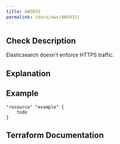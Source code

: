 ```yaml
---
title: AWS033
permalink: /docs/aws/AWS033/
---
```



## Check Description

Elasticsearch doesn't enforce HTTPS traffic.

## Explanation

## Example

```
"resource" "example" {
	todo
}
```

## Terraform Documentation
